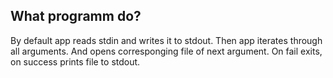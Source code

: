 ## What programm do?

By default app reads stdin and writes it to stdout.
Then app iterates through all arguments.
And opens corresponging file of next argument.
On fail exits, on success prints file to stdout.
